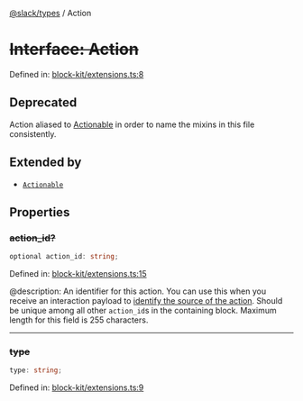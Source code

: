 [@slack/types](../index.md) / Action

# ~~Interface: Action~~

Defined in: [block-kit/extensions.ts:8](https://github.com/slackapi/node-slack-sdk/blob/main/packages/types/src/block-kit/extensions.ts#L8)

## Deprecated

Action aliased to [Actionable](Actionable.md) in order to name the mixins in this file consistently.

## Extended by

- [`Actionable`](Actionable.md)

## Properties

### ~~action\_id?~~

```ts
optional action_id: string;
```

Defined in: [block-kit/extensions.ts:15](https://github.com/slackapi/node-slack-sdk/blob/main/packages/types/src/block-kit/extensions.ts#L15)

@description: An identifier for this action. You can use this when you receive an interaction payload to
[identify the source of the action](https://docs.slack.dev/interactivity/handling-user-interaction#payloads). Should be unique
among all other `action_id`s in the containing block. Maximum length for this field is 255 characters.

***

### ~~type~~

```ts
type: string;
```

Defined in: [block-kit/extensions.ts:9](https://github.com/slackapi/node-slack-sdk/blob/main/packages/types/src/block-kit/extensions.ts#L9)
